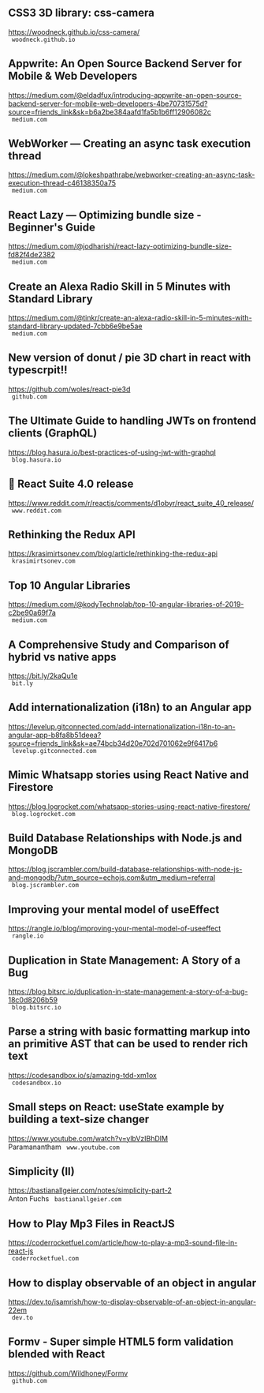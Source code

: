 ## CSS3 3D library: css-camera  
https://woodneck.github.io/css-camera/  
 ` woodneck.github.io`
  

## Appwrite: An Open Source Backend Server for Mobile & Web Developers  
https://medium.com/@eldadfux/introducing-appwrite-an-open-source-backend-server-for-mobile-web-developers-4be70731575d?source=friends_link&sk=b6a2be384aafd1fa5b1b6ff12906082c  
 ` medium.com`
  

## WebWorker — Creating an async task execution thread  
https://medium.com/@lokeshpathrabe/webworker-creating-an-async-task-execution-thread-c46138350a75  
 ` medium.com`
  

## React Lazy — Optimizing bundle size - Beginner's Guide  
https://medium.com/@jodharishi/react-lazy-optimizing-bundle-size-fd82f4de2382  
 ` medium.com`
  

## Create an Alexa Radio Skill in 5 Minutes with Standard Library  
https://medium.com/@tinkr/create-an-alexa-radio-skill-in-5-minutes-with-standard-library-updated-7cbb6e9be5ae  
 ` medium.com`
  

## New version of donut / pie 3D chart in react with typescrpit!!  
https://github.com/woles/react-pie3d  
 ` github.com`
  

## The Ultimate Guide to handling JWTs on frontend clients (GraphQL)  
https://blog.hasura.io/best-practices-of-using-jwt-with-graphql  
 ` blog.hasura.io`
  

## 🎉 React Suite 4.0 release  
https://www.reddit.com/r/reactjs/comments/d1obyr/react_suite_40_release/  
 ` www.reddit.com`
  

## Rethinking the Redux API  
https://krasimirtsonev.com/blog/article/rethinking-the-redux-api  
 ` krasimirtsonev.com`
  

## Top 10 Angular Libraries  
https://medium.com/@kodyTechnolab/top-10-angular-libraries-of-2019-c2be90a69f7a  
 ` medium.com`
  

## A Comprehensive Study and Comparison of hybrid vs native apps  
https://bit.ly/2kaQu1e  
 ` bit.ly`
  

## Add internationalization (i18n) to an Angular app  
https://levelup.gitconnected.com/add-internationalization-i18n-to-an-angular-app-b8fa8b51deea?source=friends_link&sk=ae74bcb34d20e702d701062e9f6417b6  
 ` levelup.gitconnected.com`
  

## Mimic Whatsapp stories using React Native and Firestore  
https://blog.logrocket.com/whatsapp-stories-using-react-native-firestore/  
 ` blog.logrocket.com`
  

## Build Database Relationships with Node.js and MongoDB  
https://blog.jscrambler.com/build-database-relationships-with-node-js-and-mongodb/?utm_source=echojs.com&utm_medium=referral  
 ` blog.jscrambler.com`
  

## Improving your mental model of useEffect  
https://rangle.io/blog/improving-your-mental-model-of-useeffect  
 ` rangle.io`
  

## Duplication in State Management: A Story of a Bug  
https://blog.bitsrc.io/duplication-in-state-management-a-story-of-a-bug-18c0d8206b59  
 ` blog.bitsrc.io`
  

## Parse a string with basic formatting markup into an primitive AST that can be used to render rich text  
https://codesandbox.io/s/amazing-tdd-xm1ox  
 ` codesandbox.io`
  

## Small steps on React: useState example by building a text-size changer  
https://www.youtube.com/watch?v=ylbVzIBhDIM  
Paramanantham ` www.youtube.com`
  

## Simplicity (II)  
https://bastianallgeier.com/notes/simplicity-part-2  
Anton Fuchs ` bastianallgeier.com`
  

## How to Play Mp3 Files in ReactJS  
https://coderrocketfuel.com/article/how-to-play-a-mp3-sound-file-in-react-js  
 ` coderrocketfuel.com`
  

## How to display observable of an object in angular  
https://dev.to/isamrish/how-to-display-observable-of-an-object-in-angular-22em  
 ` dev.to`
  

## Formv - Super simple HTML5 form validation blended with React  
https://github.com/Wildhoney/Formv  
 ` github.com`
  

